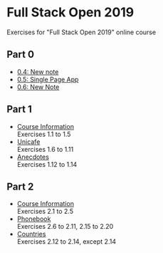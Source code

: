 # Full Stack Open 2019

Exercises for "Full Stack Open 2019" online course

## Part 0

- [0.4: New note](https://github.com/bhchen81/fullstackopen-2019/blob/master/part0/4-new-note.png)
- [0.5: Single Page App](https://github.com/bhchen81/fullstackopen-2019/blob/master/part0/5-single-page-app.png)
- [0.6: New Note](https://github.com/bhchen81/fullstackopen-2019/blob/master/part0/6-new-note.png)

## Part 1

- [Course Information](part1/courseinfo)  
  Exercises 1.1 to 1.5
- [Unicafe](part1/unicafe)  
  Exercises 1.6 to 1.11
- [Anecdotes](part1/anecdotes)  
  Exercises 1.12 to 1.14

## Part 2

- [Course Information](part2/courseinfo)  
  Exercises 2.1 to 2.5
- [Phonebook](part2/phonebook)  
  Exercises 2.6 to 2.11, 2.15 to 2.20
- [Countries](part2/countries)  
  Exercises 2.12 to 2.14, except 2.14

